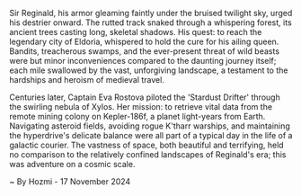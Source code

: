 
Sir Reginald, his armor gleaming faintly under the bruised twilight sky, urged his destrier onward.  The rutted track snaked through a whispering forest, its ancient trees casting long, skeletal shadows.  His quest: to reach the legendary city of Eldoria, whispered to hold the cure for his ailing queen.  Bandits, treacherous swamps, and the ever-present threat of wild beasts were but minor inconveniences compared to the daunting journey itself; each mile swallowed by the vast, unforgiving landscape, a testament to the hardships and heroism of medieval travel.

Centuries later, Captain Eva Rostova piloted the 'Stardust Drifter' through the swirling nebula of Xylos.  Her mission: to retrieve vital data from the remote mining colony on Kepler-186f, a planet light-years from Earth.  Navigating asteroid fields, avoiding rogue K'tharr warships, and maintaining the hyperdrive's delicate balance were all part of a typical day in the life of a galactic courier. The vastness of space, both beautiful and terrifying, held no comparison to the relatively confined landscapes of Reginald's era; this was adventure on a cosmic scale.

~ By Hozmi - 17 November 2024
